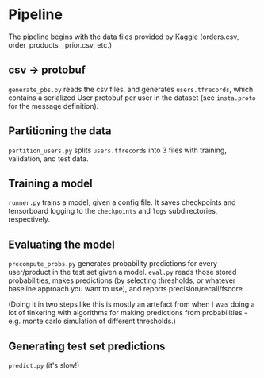 
# Pipeline

The pipeline begins with the data files provided by Kaggle (orders.csv, order_products__prior.csv, etc.)

## csv -> protobuf

`generate_pbs.py` reads the csv files, and generates `users.tfrecords`, which contains a serialized User protobuf per user in the dataset (see `insta.proto` for the message definition).

## Partitioning the data

`partition_users.py` splits `users.tfrecords` into 3 files with training, validation, and test data.

## Training a model

`runner.py` trains a model, given a config file. It saves checkpoints and tensorboard logging to the `checkpoints` and `logs` subdirectories, respectively.

## Evaluating the model

`precompute_probs.py` generates probability predictions for every user/product in the test set given a model. `eval.py` reads those stored probabilities, makes predictions (by selecting thresholds, or whatever baseline approach you want to use), and reports precision/recall/fscore.

(Doing it in two steps like this is mostly an artefact from when I was doing a lot of tinkering with algorithms for making predictions from probabilities - e.g. monte carlo simulation of different thresholds.)

## Generating test set predictions

`predict.py` (it's slow!)
